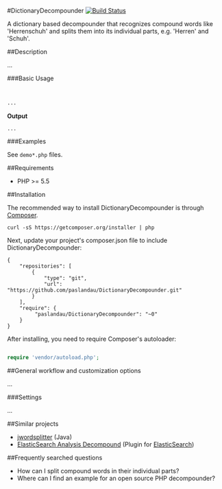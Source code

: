#DictionaryDecompounder
[![Build Status](https://travis-ci.org/paslandau/DictionaryDecompounder.svg?branch=master)](https://travis-ci.org/paslandau/DictionaryDecompounder)

A dictionary based decompounder that recognizes compound words like 'Herrenschuh' and splits them into its individual parts, e.g. 'Herren' and 'Schuh'.

##Description

...

###Basic Usage
```php


...

```

**Output**

    ...

###Examples

See `demo*.php` files.

##Requirements

- PHP >= 5.5

##Installation

The recommended way to install DictionaryDecompounder is through [Composer](http://getcomposer.org/).

    curl -sS https://getcomposer.org/installer | php

Next, update your project's composer.json file to include DictionaryDecompounder:

    {
        "repositories": [
            {
                "type": "git",
                "url": "https://github.com/paslandau/DictionaryDecompounder.git"
            }
        ],
        "require": {
             "paslandau/DictionaryDecompounder": "~0"
        }
    }

After installing, you need to require Composer's autoloader:
```php

require 'vendor/autoload.php';
```

##General workflow and customization options

...

###Settings

...
    
##Similar projects

- [jwordsplitter](https://github.com/danielnaber/jwordsplitter) (Java)
- [ElasticSearch Analysis Decompound](https://github.com/jprante/elasticsearch-analysis-decompound) (Plugin for [ElasticSearch](http://www.elasticsearch.org))

##Frequently searched questions

- How can I split compound words in their individual parts?
- Where can I find an example for an open source PHP decompounder?